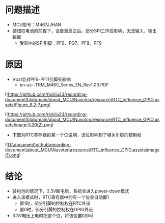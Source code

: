 # 问题描述

+ MCU型号：M467JJHAN
+ 装纽扣电池的前提下，设备重启之后，部分SPI工作受影响，无法输入、输出数据
  + 受影响的SPI引脚：PF6、PG7、PF8、PF9



# 原因

- Vbat会对PF6-PF11引脚有影响
  - en-us--TRM_M460_Series_EN_Rev1.03.PDF

!(https://github.com/rickliu23/recording-document/blob/main/about_MCU/Nuvoton/resource/RTC_influence_GPIO.assets/Figure_6.2-7.png)

!(https://github.com/rickliu23/recording-document/blob/main/about_MCU/Nuvoton/resource/RTC_influence_GPIO.assets/image%20(2).png)

+ 下图为RTC寄存器的某一个位说明，该位影响到了相关引脚的控制权

!([D:\document\github\recording-document\about_MCU\Nuvoton\resource\RTC_influence_GPIO.assets\image (1).png](https://github.com/rickliu23/recording-document/blob/main/about_MCU/Nuvoton/resource/RTC_influence_GPIO.assets/image%20(1).png))



# 结论

- 装电池的情况下，3.3V断电后，系统会进入power-down模式
- 进入该模式时，RTC寄存器中的有一个位会自动置1
  - 置1时，部分引脚的控制权在RTC外设
  - 置0时，部分引脚的控制权在GPIO外设
- 3.3V电压上电时把这个位，将该位置0即可
